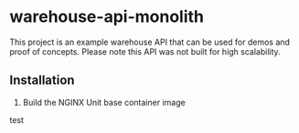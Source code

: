 # warehouse-api-monolith
This project is an example warehouse API that can be used for demos and proof of concepts. Please note this API was not built for high scalability.

## Installation ##
1. Build the NGINX Unit base container image

test
